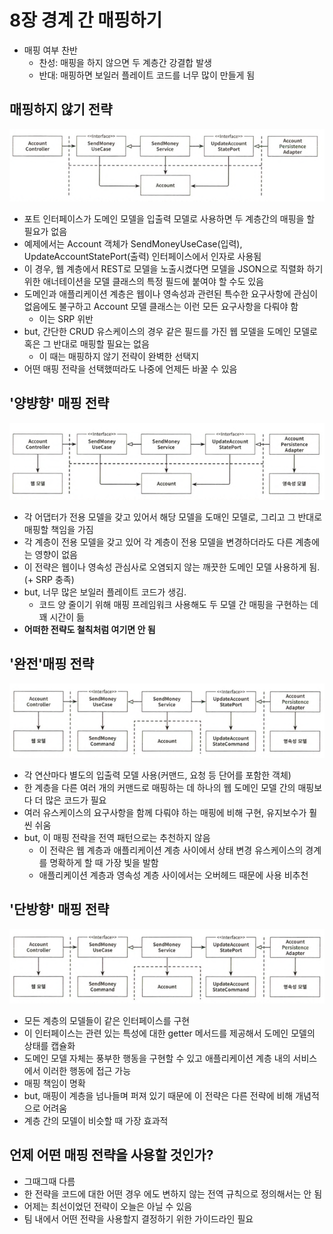 # 8장 경계 간 매핑하기

- 매핑 여부 찬반
  - 찬성: 매핑을 하지 않으면 두 계층간 강결합 발생
  - 반대: 매핑하면 보일러 플레이트 코드를 너무 많이 만들게 됨

## 매핑하지 않기 전략

![img.png](img.png)
- 포트 인터페이스가 도메인 모델을 입출력 모델로 사용하면 두 계층간의 매핑을 할 필요가 없음
- 예제에서는 Account 객체가 SendMoneyUseCase(입력), UpdateAccountStatePort(출력) 인터페이스에서 인자로 사용됨
- 이 경우, 웹 계층에서 REST로 모델을 노출시켰다면 모델을 JSON으로 직렬화 하기 위한 애너테이션을 모델 클래스의 특정 필드에 붙여야 할 수도 있음
- 도메인과 애플리케이션 계층은 웹이나 영속성과 관련된 특수한 요구사항에 관심이 없음에도 불구하고 Account 모델 클래스는 이런 모든 요구사항을 다뤄야 함
  - 이는 SRP 위반
- but, 간단한 CRUD 유스케이스의 경우 같은 필드를 가진 웹 모델을 도메인 모델로 혹은 그 반대로 매핑할 필요는 없음
  - 이 때는 매핑하지 않기 전략이 완벽한 선택지
- 어떤 매핑 전략을 선택했떠라도 나중에 언제든 바꿀 수 있음

## '양뱡향' 매핑 전략

![img_1.png](img_1.png)
- 각 어댑터가 전용 모델을 갖고 있어서 해당 모델을 도매인 모델로, 그리고 그 반대로 매핑할 책임을 가짐
- 각 계층이 전용 모델을 갖고 있어 각 계층이 전용 모델을 변경하더라도 다른 계층에는 영향이 없음
- 이 전략은 웹이나 영속성 관심사로 오염되지 않는 깨끗한 도메인 모델 사용하게 됨.(+ SRP 충족)
- but, 너무 많은 보일러 플레이트 코드가 생김.
  - 코드 양 줄이기 위해 매핑 프레임워크 사용해도 두 모델 간 매핑을 구현하는 데 꽤 시간이 듦
- **어떠한 전략도 철칙처럼 여기면 안 됨**

## '완전'매핑 전략

![img_2.png](img_2.png)
- 각 연산마다 별도의 입출력 모델 사용(커맨드, 요청 등 단어를 포함한 객체)
- 한 계층을 다른 여러 개의 커맨드로 매핑하는 데 하나의 웹 도메인 모델 간의 매핑보다 더 많은 코드가 필요
- 여러 유스케이스의 요구사항을 함께 다뤄야 하는 매핑에 비해 구현, 유지보수가 훨씬 쉬움
- but, 이 매핑 전략을 전역 패턴으로는 추천하지 않음
  - 이 전략은 웹 계층과 애플리케이션 계층 사이에서 상태 변경 유스케이스의 경계를 명확하게 할 때 가장 빛을 발함
  - 애플리케이션 계층과 영속성 계층 사이에서는 오버헤드 때문에 사용 비추천 

## '단방향' 매핑 전략

![img_3.png](img_3.png)

- 모든 계층의 모델들이 같은 인터페이스를 구현
- 이 인터페이스는 관련 있는 특성에 대한 getter 메서드를 제공해서 도메인 모델의 상태를 캡슐화
- 도메인 모델 자체는 풍부한 행동을 구현할 수 있고 애플리케이션 계층 내의 서비스에서 이러한 행동에 접근 가능
- 매핑 책임이 명확
- but, 매핑이 계층을 넘나들며 퍼져 있기 때문에 이 전략은 다른 전략에 비해 개념적으로 어려움
- 계층 간의 모델이 비슷할 때 가장 효과적 

## 언제 어떤 매핑 전략을 사용할 것인가?

- 그때그때 다름
- 한 전략을 코드에 대한 어떤 경우 에도 변하지 않는 전역 규칙으로 정의해서는 안 됨
- 어제는 최선이었던 전략이 오늘은 아닐 수 있음
- 팀 내에서 어떤 전략을 사용할지 결정하기 위한 가이드라인 필요